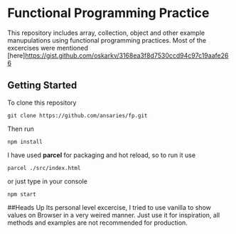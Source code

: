 # Functional Programming Practice
This repository includes array, collection, object and other example manupulations using functional programming practices. Most of the excercises were mentioned [here]https://gist.github.com/oskarkv/3168ea3f8d7530ccd94c97c19aafe266

## Getting Started
To clone this repository
```
git clone https://github.com/ansaries/fp.git
```
Then run
```
npm install
```
I have used **parcel** for packaging and hot reload, so to run it use
```
parcel ./src/index.html
```
or just type in your console
```
npm start
```


##Heads Up
Its personal level excercise, I tried to use vanilla to show values on Browser in a very weired manner.
Just use it for inspiration, all methods and examples are not recommended for production.
